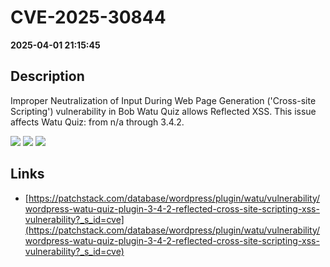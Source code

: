 # CVE-2025-30844

**2025-04-01 21:15:45**

## Description
Improper Neutralization of Input During Web Page Generation ('Cross-site Scripting') vulnerability in Bob Watu Quiz allows Reflected XSS. This issue affects Watu Quiz: from n/a through 3.4.2.

![](https://img.shields.io/static/v1?label=Score&message=7.1&color=red)
![](https://img.shields.io/static/v1?label=Severity&message=HIGH&color=red)
![](https://img.shields.io/static/v1?label=CWE&message=XSS&color=green)

## Links
- [https://patchstack.com/database/wordpress/plugin/watu/vulnerability/wordpress-watu-quiz-plugin-3-4-2-reflected-cross-site-scripting-xss-vulnerability?_s_id=cve](https://patchstack.com/database/wordpress/plugin/watu/vulnerability/wordpress-watu-quiz-plugin-3-4-2-reflected-cross-site-scripting-xss-vulnerability?_s_id=cve)

